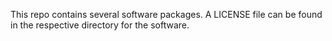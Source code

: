 This repo contains several software packages. A LICENSE file can be found in the respective directory for the software.

